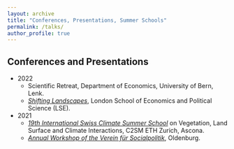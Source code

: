 ```yaml
---
layout: archive
title: "Conferences, Presentations, Summer Schools"
permalink: /talks/
author_profile: true
---
```


## Conferences and Presentations
* 2022
     *  Scientific Retreat, Department of Economics, University of Bern, Lenk.
     *  *<a href="https://www.lse.ac.uk/geography-and-environment/events/shifting-landscapes/shifting-landscapes">Shifting Landscapes</a>*, London School of Economics and Political Science (LSE).
 * 2021
     * *<a href="https://c2sm.ethz.ch/education/2021-summer-school.html">19th International Swiss Climate Summer School</a>* on Vegetation, Land Surface and Climate Interactions, C2SM ETH Zurich, Ascona.
     * *<a href="h[ttps://www.socialpolitik.de/de/termin/jahrestagung-2022](http://www.auroe.info/nachwuchs.php?tab=wshop)">Annual Workshop of the Verein für Socialpolitik</a>*, Oldenburg.
